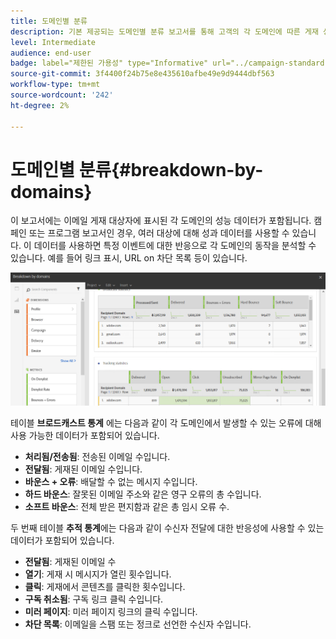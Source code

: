 ```yaml
---
title: 도메인별 분류
description: 기본 제공되는 도메인별 분류 보고서를 통해 고객의 각 도메인에 따른 게재 성능 데이터에 대해 알아봅니다.
level: Intermediate
audience: end-user
badge: label="제한된 가용성" type="Informative" url="../campaign-standard-migration-home.md" tooltip="마이그레이션된 사용자 Campaign Standard으로 제한됨"
source-git-commit: 3f4400f24b75e8e435610afbe49e9d9444dbf563
workflow-type: tm+mt
source-wordcount: '242'
ht-degree: 2%

---
```


# 도메인별 분류{#breakdown-by-domains}

이 보고서에는 이메일 게재 대상자에 표시된 각 도메인의 성능 데이터가 포함됩니다. 캠페인 또는 프로그램 보고서인 경우, 여러 대상에 대해 성과 데이터를 사용할 수 있습니다. 이 데이터를 사용하면 특정 이벤트에 대한 반응으로 각 도메인의 동작을 분석할 수 있습니다. 예를 들어 링크 표시, URL on 차단 목록 등이 있습니다.

![](assets/delivery_reports_6.png)

테이블 **브로드캐스트 통계** 에는 다음과 같이 각 도메인에서 발생할 수 있는 오류에 대해 사용 가능한 데이터가 포함되어 있습니다.

* **처리됨/전송됨**: 전송된 이메일 수입니다.
* **전달됨**: 게재된 이메일 수입니다.
* **바운스 + 오류**: 배달할 수 없는 메시지 수입니다.
* **하드 바운스**: 잘못된 이메일 주소와 같은 영구 오류의 총 수입니다.
* **소프트 바운스**: 전체 받은 편지함과 같은 총 임시 오류 수.

두 번째 테이블 **추적 통계**&#x200B;에는 다음과 같이 수신자 전달에 대한 반응성에 사용할 수 있는 데이터가 포함되어 있습니다.

* **전달됨**: 게재된 이메일 수
* **열기**: 게재 시 메시지가 열린 횟수입니다.
* **클릭**: 게재에서 콘텐츠를 클릭한 횟수입니다.
* **구독 취소됨**: 구독 링크 클릭 수입니다.
* **미러 페이지**: 미러 페이지 링크의 클릭 수입니다.
* **차단 목록**: 이메일을 스팸 또는 정크로 선언한 수신자 수입니다.
